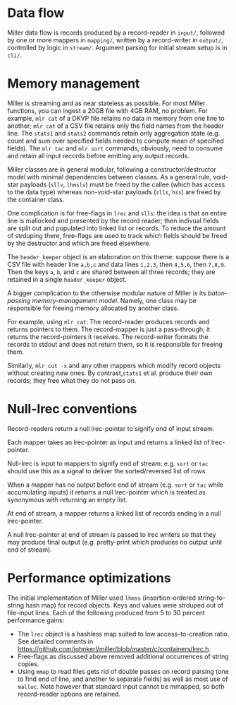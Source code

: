 # Data flow

Miller data flow is records produced by a record-reader in `input/`, followed
by one or more mappers in `mapping/`, written by a record-writer in `output/`,
controlled by logic in `stream/`. Argument parsing for initial stream setup is
in `cli/`.

# Memory management

Miller is streaming and as near stateless as possible. For most Miller
functions, you can ingest a 20GB file with 4GB RAM, no problem.  For example,
`mlr cat` of a DKVP file retains no data in memory from one line to another;
`mlr cat` of a CSV file retains only the field names from the header line. The
`stats1` and `stats2` commands retain only aggregation state (e.g. count and
sum over specified fields needed to compute mean of specified fields). The `mlr
tac` and `mlr sort` commands, obviously, need to consume and retain all input
records before emitting any output records.

Miller classes are in general modular, following a constructor/destructor model
with minimal dependencies between classes.  As a general rule, void-star
payloads (`sllv`, `lhmslv`) must be freed by the callee (which has access to
the data type) whereas non-void-star payloads (`slls`, `hss`) are freed by the
container class.

One complication is for free-flags in `lrec` and `slls`: the idea is that an
entire line is mallocked and presented by the record reader; then indivual
fields are split out and populated into linked list or records. To reduce the
amount of strduping there, free-flags are used to track which fields should be
freed by the destructor and which are freed elsewhere.

The `header_keeper` object is an elaboration on this theme: suppose there is a
CSV file with header line `a,b,c` and data lines `1,2,3`, then `4,5,6`, then
`7,8,9`. Then the keys `a`, `b`, and `c` are shared between all three records;
they are retained in a single `header_keeper` object.

A bigger complication to the otherwise modular nature of Miller is its
*baton-passing memory-management model*. Namely, one class may be responsible
for freeing memory allocated by another class.

For example, using `mlr cat`: The record-reader produces records and returns
pointers to them.  The record-mapper is just a pass-through; it returns the
record-pointers it receives.  The record-writer formats the records to stdout
and does not return them, so it is responsible for freeing them.

Similarly, `mlr cut -x` and any other mappers which modify record objects
without creating new ones. By contrast,`stats1` et al. produce their own
records; they free what they do not pass on.

# Null-lrec conventions

Record-readers return a null lrec-pointer to signify end of input stream.

Each mapper takes an lrec-pointer as input and returns a linked list of
lrec-pointer.

Null-lrec is input to mappers to signify end of stream: e.g. `sort` or `tac`
should use this as a signal to deliver the sorted/reversed list of rows.

When a mapper has no output before end of stream (e.g. `sort` or `tac` while
accumulating inputs) it returns a null lrec-pointer which is treated as
synonymous with returning an empty list.

At end of stream, a mapper returns a linked list of records ending in a null
lrec-pointer.

A null lrec-pointer at end of stream is passed to lrec writers so that they may
produce final output (e.g. pretty-print which produces no output until end of
stream).

# Performance optimizations

The initial implementation of Miller used `lhmss`
(insertion-ordered string-to-string hash map) for record objects.
Keys and values were strduped out of file-input lines. Each of the following
produced from 5 to 30 percent performance gains:
* The `lrec` object is a hashless map suited to low access-to-creation ratio.
See detailed comments in
https://github.com/johnkerl/miller/blob/master/c/containers/lrec.h.
* Free-flags as discussed above removed additional occurrences of string copies.
* Using `mmap` to read files gets rid of double passes on record parsing
(one to find end of line, and another to separate fields) as well as most use
of `malloc`. Note however that standard input cannot be mmapped, so both
record-reader options are retained.
